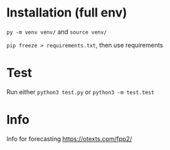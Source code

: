 # Installation (full env)

`py -m venv venv/` and `source venv/`

`pip freeze > requirements.txt`, then use requirements


# Test

Run either `python3 test.py` or `python3 -m test.test`

# Info

Info for forecasting https://otexts.com/fpp2/